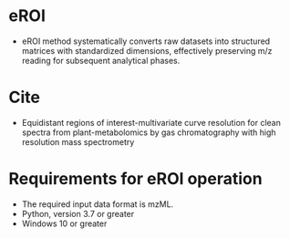 # eROI
- eROI method systematically converts raw datasets into structured matrices with
standardized dimensions, effectively preserving m/z reading for subsequent analytical
phases.

# Cite
- Equidistant regions of interest-multivariate curve resolution for clean spectra from
plant-metabolomics by gas chromatography with high resolution mass spectrometry


# Requirements for eROI operation 
- The required input data format is mzML.
- Python, version 3.7 or greater
- Windows 10 or greater
